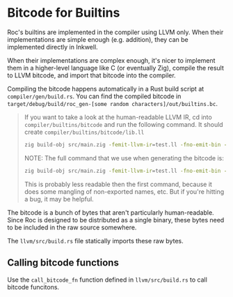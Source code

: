 # Bitcode for Builtins

Roc's builtins are implemented in the compiler using LLVM only.
When their implementations are simple enough (e.g. addition), they
can be implemented directly in Inkwell.

When their implementations are complex enough, it's nicer to
implement them in a higher-level language like C (or eventually Zig),
compile the result to LLVM bitcode, and import that bitcode into the compiler.

Compiling the bitcode happens automatically in a Rust build script at `compiler/gen/build.rs`.
You can find the compiled bitcode in `target/debug/build/roc_gen-[some random characters]/out/builtins.bc`.

> If you want to take a look at the human-readable LLVM IR, cd into `compiler/builtins/bitcode` and
> run the following command. It should create `compiler/builtins/bitcode/lib.ll`
>
> ```bash
> zig build-obj src/main.zig -femit-llvm-ir=test.ll -fno-emit-bin --strip 
> ```
>
> NOTE: The full command that we use when generating the bitcode is:
> ```bash
> zig build-obj src/main.zig -femit-llvm-ir=test.ll -fno-emit-bin --strip -O ReleaseSafe
> ```
> This is probably less readable then the first command, because it does some mangling of 
> non-exported names, etc. But if you're hitting a bug, it may be helpful.

The bitcode is a bunch of bytes that aren't particularly human-readable.
Since Roc is designed to be distributed as a single binary, these bytes
need to be included in the raw source somewhere.

The `llvm/src/build.rs` file statically imports these raw bytes.

## Calling bitcode functions

Use the `call_bitcode_fn` function defined in `llvm/src/build.rs` to call bitcode funcitons.

